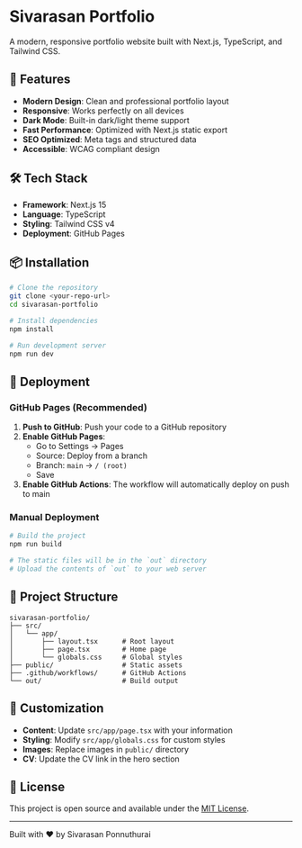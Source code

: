 # Sivarasan Portfolio

A modern, responsive portfolio website built with Next.js, TypeScript, and Tailwind CSS.

## 🚀 Features

- **Modern Design**: Clean and professional portfolio layout
- **Responsive**: Works perfectly on all devices
- **Dark Mode**: Built-in dark/light theme support
- **Fast Performance**: Optimized with Next.js static export
- **SEO Optimized**: Meta tags and structured data
- **Accessible**: WCAG compliant design

## 🛠️ Tech Stack

- **Framework**: Next.js 15
- **Language**: TypeScript
- **Styling**: Tailwind CSS v4
- **Deployment**: GitHub Pages

## 📦 Installation

```bash
# Clone the repository
git clone <your-repo-url>
cd sivarasan-portfolio

# Install dependencies
npm install

# Run development server
npm run dev
```

## 🚀 Deployment

### GitHub Pages (Recommended)

1. **Push to GitHub**: Push your code to a GitHub repository
2. **Enable GitHub Pages**: 
   - Go to Settings → Pages
   - Source: Deploy from a branch
   - Branch: `main` → `/ (root)`
   - Save
3. **Enable GitHub Actions**: The workflow will automatically deploy on push to main

### Manual Deployment

```bash
# Build the project
npm run build

# The static files will be in the `out` directory
# Upload the contents of `out` to your web server
```

## 📁 Project Structure

```
sivarasan-portfolio/
├── src/
│   └── app/
│       ├── layout.tsx      # Root layout
│       ├── page.tsx        # Home page
│       └── globals.css     # Global styles
├── public/                 # Static assets
├── .github/workflows/      # GitHub Actions
└── out/                    # Build output
```

## 🎨 Customization

- **Content**: Update `src/app/page.tsx` with your information
- **Styling**: Modify `src/app/globals.css` for custom styles
- **Images**: Replace images in `public/` directory
- **CV**: Update the CV link in the hero section

## 📄 License

This project is open source and available under the [MIT License](LICENSE).

---

Built with ❤️ by Sivarasan Ponnuthurai
